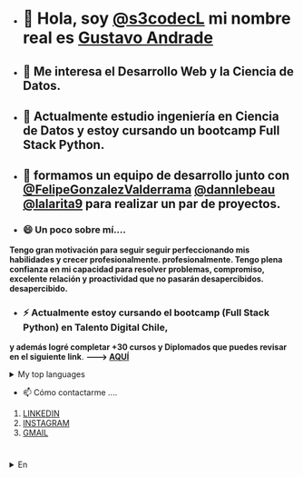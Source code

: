- # 👋 Hola, soy [@s3codecL](https://github.com/s3codecL) mi nombre real es [Gustavo Andrade](https://github.com/s3codecL)
- ## 👀 Me interesa el Desarrollo Web y la Ciencia de Datos.
- ## 🌱 Actualmente estudio ingeniería en Ciencia de Datos y estoy cursando un bootcamp **Full Stack Python**.
- ## 👯 formamos un equipo de desarrollo junto con [@FelipeGonzalezValderrama](https://github.com/FelipeGonzalezValderrama) [@dannlebeau](https://github.com/dannlebeau) [@lalarita9](https://github.com/lalarita9) para realizar un par de proyectos.

- ### 😄 Un poco sobre mí....
**Tengo gran motivación para seguir 
seguir perfeccionando mis habilidades y crecer profesionalmente. 
profesionalmente. Tengo plena confianza en 
mi capacidad para resolver problemas, compromiso, 
excelente relación y 
proactividad que no pasarán desapercibidos. 
desapercibido.** 
- ### ⚡ Actualmente estoy cursando el bootcamp (Full Stack Python) en Talento Digital Chile, 
**y además logré completar +30 cursos y Diplomados que puedes revisar en el siguiente link**. 
**---> [AQUÍ](https://www.linkedin.com/in/gandradev/details/certifications/)**

<details>
<summary>My top languages</summary>

| Rank | Languages |
|-----:|-----------|
|     1| Python|
|     2| SQL|
|     3| HTML|
|     4| CSS|
|     5| Javascript|
</details>

- 📫 Cómo contactarme ....

1. [LINKEDIN](https://www.linkedin.com/in/gandradev/)  
2. [INSTAGRAM](https://www.instagram.com/s3codecl/) 
3. <a href="mailto:gandradev@gmail.com">GMAIL</a>

#  
##
<details>
<summary>En</summary>
  
- # 👋 Hi, I’m [@s3codecL](https://github.com/s3codecL) my real name is [Gustavo Andrade](https://github.com/s3codecL)
- ## 👀 I’m interested in web development and Data Science.
- ## 🌱 I’m currently studying data science engineering and taking a bootcamp <full stack Python>.
- ## 🌱 we formed a development team together with [@FelipeGonzalezValderrama](https://github.com/FelipeGonzalezValderrama) [@dannlebeau](https://github.com/dannlebeau) [@lalarita9](https://github.com/lalarita9) to be able to realise a couple of projects

- ### ✨ A little bit about me...
**I have great motivation to continue 
continue to hone my skills and grow professionally. 
professionally. I have full confidence in 
my ability to solve problems, commitment, 
excellent relations and 
proactivity that will not go unnoticed. 
unnoticed.** 
- ### ✨ I am currently attending the bootcamp (Full Stack Python) at Talento Digital Chile., 
**and I also managed to complete +30 courses and Diplomas that you can check in the following link** 
**---> [HERE](https://www.linkedin.com/in/gandradev/details/certifications/)**

<details>
<summary>My top languages</summary>

| Rank | Languages |
|-----:|-----------|
|     1| Python|
|     2| SQL|
|     3| HTML|
|     4| CSS|
|     5| Javascript|
</details>

- 📫 How to reach me ...

1. [LINKEDIN](https://www.linkedin.com/in/gandradev/)  
2. [INSTAGRAM](https://www.instagram.com/s3codecl/) 
3. <a href="mailto:gandradev@gmail.com">GMAIL</a>
</details>  

<!--
**s3codecL/s3codecL** is a ✨ _special_ ✨ repository because its `README.md` (this file) appears on your GitHub profile.

Here are some ideas to get you started:

- 🔭 I’m currently working on ...
- 🌱 I’m currently learning ...
- 👯 I’m looking to collaborate on ...
- 🤔 I’m looking for help with ...
- 💬 Ask me about ...
- 📫 How to reach me: ...
- 😄 Pronouns: ...
- ⚡ Fun fact: ...
-->
